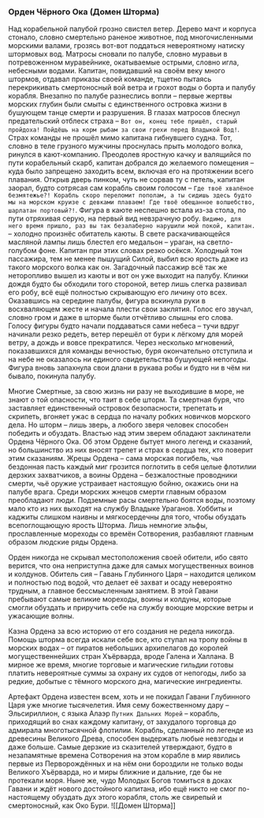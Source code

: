 ###  Орден Чёрного Ока (Домен Шторма)

Над корабельной палубой грозно свистел ветер. Дерево мачт и корпуса стонало, словно смертельно раненое животное, под многочисленными морскими валами, грозясь вот-вот поддаться невероятному натиску штормовых вод. Матросы сновали по палубе, словно муравьи в потревоженном муравейнике, окатываемые острыми, словно игла, небесными водами. Капитан, повидавший на своём веку много штормов, отдавал приказы своей команде, тщетно пытаясь перекрикивать смертоносный вой ветра и грохот воды о борта и палубу корабля. Внезапно по палубе разнеслись вопли – первые жертвы морских глубин были смыты с единственного островка жизни в бушующем танце смерти и разрушения. В глазах матросов блеснул предательский отблеск страха – `Вот он, конец тебе пришёл, старый пройдоха! Пойдёшь на корм рыбам за свои грехи перед Владыкой Вод!`. Страх команды не прошёл мимо капитана гибнувшего судна. Тот, словно в теле грузного мужчины проснулась прыть молодого волка, ринулся в кают-компанию. Преодолев яростную качку и валящийся по пути корабельный скарб, капитан добрался до желаемого помещения – куда было запрещено заходить всем, включая его на протяжении всего плавания. Открыв дверь пинком, чуть не сорвав ту с петель, капитан заорал, будто сотрясая сам корабль своим голосом – `Где твоё хвалёное безмятежье?! Корабль скоро переломит пополам, а ты сидишь здесь будто мы на морском круизе с девками плаваем! Где твоё обещанное волшебство, шарлатан портовый?!`. Фигура в каюте неспешно встала из-за стола, по пути отряхивая серую, на первый вид невзрачную робу. `Видимо, для него время пришло, раз вы так безалаберно нарушили мой покой, капитан.` – холодно произнёс обитатель каюты. В свете раскачивающейся масляной лампы лишь блестел его медальон – ураган, на светло-голубом фоне. Капитан при этих словах резко осёкся. Холодный тон пассажира, тем не менее пышущий Силой, выбил всю ярость даже из такого морского волка как он. Загадочный пассажир всё так же неторопливо вышел из каюты и вот он уже выходит на палубу. Клинки дождя будто бы обходили того стороной, ветер лишь слегка развивал его робу, всё ещё полностью скрывающую его личину ото всех. Оказавшись на середине палубы, фигура вскинула руки в восхваляющем жесте и начала плести свои заклятия. Голос его звучал, словно гром и даже в шторме были отчётливо слышны его слова. Голосу фигуры будто начали поддаваться сами небеса – тучи вдруг начинали резко редеть, ветер перешёл от бури к лёгкому для морей ветру, а дождь и вовсе прекратился. Через несколько мгновений, показавшихся для команды вечностью, буря окончательно отступила и на небе не оказалось ни единого свидетельства бушующей непогоды. Фигура вновь запахнула свои длани в рукава робы и будто ни в чём ни бывало, покинула палубу.

Многие Смертные, за свою жизнь ни разу не выходившие в море, не знают о той опасности, что таит в себе шторм. Та смертная буря, что заставляет единственный островок безопасности, трепетать и скрипеть, вгоняет ужас в сердца по началу робких новичков морского дела. Но шторм – лишь зверь, а любого зверя человек способен победить и обуздать. Властью над этим зверем обладают заклинатели Ордена Чёрного Ока. Об этом Ордене бытует много легенд и сказаний, но большинство из них вносят трепет и страх в сердца тех, кто поверит этим сказаниям. Жрецы Ордена – сама морская погибель, чья бездонная пасть каждый миг грозится поглотить в себя целые флотилии дерзких захватчиков, а воины Ордена – безжалостные проводники смерти, чьё оружие устраивает настоящую бойню, окажись они на палубе врага. Среди морских жнецов смерти главным образом преобладают люди. Подземные расы смертельно боятся воды, поэтому мало кто из них выходят на службу Владыке Ураганов. Хоббиты и каджиты слишком наивны и мягкосердечны для того, чтобы обуздать всепоглощающую ярость Шторма. Лишь немногие эльфы, прославленные мореходы со времён Сотворения, разбавляют главным образом людские ряды Ордена.

Орден никогда не скрывал местоположения своей обители, ибо свято верится, что она неприступна даже для самых могущественных воинов и колдунов. Обитель сия – Гавань Глубинного Царя – находится целиком и полностью под водой, что делает её захват и осаду невероятно трудным, а главное бессмысленным занятием. В этой Гавани пребывают самые великие мореходы, воины и колдуны, которые смогли обуздать и приручить себе на службу воющие морские ветры и ужасающие волны.

Казна Ордена за всю историю от его создания не редела никогда. Помощь шторма всегда искали себе все, кто ступал на тропу войны в морских водах – от пиратов небольших архипелагов до королей могущественнейших стран Хъёрварда, вроде Галена и Халлана. В мирное же время, многие торговые и магические гильдии готовы платить невероятные суммы за охрану их судов от непогоды, либо за редкие, добытые с тёмного морского дна, магические ингредиенты.

Артефакт Ордена известен всем, хоть и не покидал Гавани Глубинного Царя уже многие тысячелетия. Имя сему божественному дару – Эльсириллион, с языка Алаэр `Путник Дальних Морей` – корабль, приходящий во снах каждому капитану, от захудалого торговца до адмирала многотысячной флотилии. Корабль, сделанный по легенде из древесины Великого Древа, способен выдержать любые невзгоды и даже больше. Самые дерзкие из сказителей утверждают, будто в незапамятные времена Сотворения на этом корабле в мир явились первые из Перворождённых и на нём они бороздили не только воды Великого Хъёрварда, но и миры ближние и дальние, где бы не протекали моря. Ныне же, чудо Молодых Богов томиться в доках Гавани и ждёт нового достойного капитана, ибо ещё никто не смог по-настоящему обуздать дух этого корабля, столь же свирепый и смертоносный, как Око Бури.
![[Домен Шторма]]